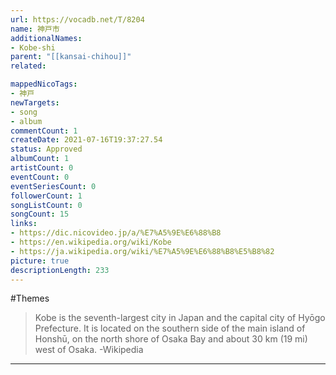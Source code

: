 ```yaml
---
url: https://vocadb.net/T/8204
name: 神戸市
additionalNames: 
- Kobe-shi
parent: "[[kansai-chihou]]"
related:

mappedNicoTags:
- 神戸
newTargets:
- song
- album
commentCount: 1
createDate: 2021-07-16T19:37:27.54
status: Approved
albumCount: 1
artistCount: 0
eventCount: 0
eventSeriesCount: 0
followerCount: 1
songListCount: 0
songCount: 15
links: 
- https://dic.nicovideo.jp/a/%E7%A5%9E%E6%88%B8
- https://en.wikipedia.org/wiki/Kobe
- https://ja.wikipedia.org/wiki/%E7%A5%9E%E6%88%B8%E5%B8%82
picture: true
descriptionLength: 233
---
```


#Themes

> Kobe is the seventh-largest city in Japan and the capital city of Hyōgo Prefecture. 
It is located on the southern side of the main island of Honshū, on the north shore of Osaka Bay and about 30 km (19 mi) west of Osaka.
-Wikipedia

---

